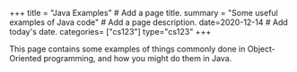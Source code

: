+++
title = "Java Examples"  # Add a page title.
summary = "Some useful examples of Java code"  # Add a page description.
date=2020-12-14  # Add today's date.
categories= ["cs123"]
type="cs123"
+++

This page contains some examples of things commonly done in Object-Oriented
programming, and how you might do them in Java.


